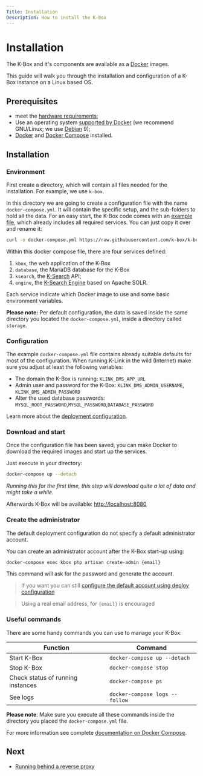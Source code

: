 ```yaml
---
Title: Installation
Description: How to install the K-Box
---
```


# Installation

The K-Box and it's components are available as a [Docker](https://www.docker.com/) images.

This guide will walk you through the installation and configuration of a K-Box instance on a Linux based OS.

## Prerequisites

- meet the [hardware requirements](./requirements.md);
- Use an operating system [supported by Docker](https://docs.docker.com/install/#server) (we recommend GNU/Linux; we use [Debian](https://debian.org) 9);
- [Docker](https://docs.docker.com/install/linux/docker-ce/debian/) and [Docker Compose](https://docs.docker.com/compose/install/) installed.

## Installation

### Environment

First create a directory, which will contain all files needed for the installation. For example, we use `k-box`.

In this directory we are going to create a configuration file with the name `docker-compose.yml`. It will contain the specific setup, and the sub-folders to hold all the data. For an easy start, the K-Box code comes with an [example file](../../docker-compose.example.yml), which already includes all required services. You can just copy it over and rename it:

```bash
curl -o docker-compose.yml https://raw.githubusercontent.com/k-box/k-box/master/docker-compose.example.yml
```

Within this docker compose file, there are four services defined:

1. `kbox`, the web application of the K-Box
2. `database`, the MariaDB database for the K-Box
3. `ksearch`, the [K-Search](https://github.com/k-box/k-search) API;
4. `engine`, the [K-Search Engine](https://github.com/k-box/k-search-engine) based on Apache SOLR.

Each service indicate which Docker image to use and some basic environment variables.

**Please note:** Per default configuration, the data is saved inside the same directory you located the `docker-compose.yml`, inside a directory called `storage`.

### Configuration

The example `docker-compose.yml` file contains already suitable defaults for most of the configuration. When running K-Link in the wild (Internet) make sure you adjust at least the following variables:

- The domain the K-Box is running: `KLINK_DMS_APP_URL`
- Admin user and password for the K-Box: `KLINK_DMS_ADMIN_USERNAME`, `KLINK_DMS_ADMIN_PASSWORD`
- Alter the used database passwords: `MYSQL_ROOT_PASSWORD`,`MYSQL_PASSWORD`,`DATABASE_PASSWORD`

Learn more about the [deployment configuration](./deploy-configuration.md).

### Download and start

Once the configuration file has been saved, you can make Docker to download the required images and start up the services.

Just execute in your directory:

```bash
docker-compose up --detach
```

_Running this for the first time, this step will download quite a lot of data and might take a while._

Afterwards K-Box will be available: [http://localhost:8080](http://localhost:8080/)

### Create the administrator

The default deployment configuration do not specify a default administrator account.

You can create an administrator account after the K-Box start-up using:

```bash
docker-compose exec kbox php artisan create-admin {email}
```

This command will ask for the password and generate the account.

> If you want you can still [configure the default account using deploy configuration](./deploy-configuration.md#k-box-administrator)

> Using a real email address, for `{email}` is encouraged

### Useful commands

There are some handy commands you can use to manage your K-Box:

| Function | Command |
|----------|---------|
| Start K-Box | `docker-compose up --detach` |
| Stop K-Box | `docker-compose stop` |
| Check status of running instances | `docker-compose ps` |
| See logs | `docker-compose logs --follow` |

**Please note**: Make sure you execute all these commands inside the directory you placed the `docker-compose.yml` file.

For more information see complete [documentation on Docker Compose](https://docs.docker.com/compose/reference/up/).

## Next

- [Running behind a reverse proxy](./reverse-proxy.md)
